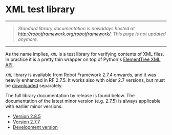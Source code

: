 # XML test library #


---


> _Standard library documentation is nowadays hosted at http://robotframework.org/robotframework/. This page is not updated anymore._


---


As the name implies, `XML` is a test library for verifying contents of XML files. In practice it is a pretty thin wrapper on top of Python's [ElementTree XML API](http://docs.python.org/library/xml.etree.elementtree.html).

`XML` library is available from Robot Framework 2.7.4 onwards, and it was heavily enhanced in RF 2.7.5. It works also with older 2.7 versions, but must be
[downloaded](http://robotframework.googlecode.com/hg/src/robot/libraries/XML.py) separately.

The full library documentation by release is found below. The
documentation of the latest minor version (e.g. 2.7.5) is always
applicable with earlier minor versions.

<a href='Hidden comment: doc placefolder'></a>
  * [Version 2.8.5](http://robotframework.googlecode.com/hg/doc/libraries/XML.html?r=2.8.5)
  * [Version 2.7.7](http://robotframework.googlecode.com/hg/doc/libraries/XML.html?r=2.7.7)
  * [Development version](http://robotframework.googlecode.com/hg/doc/libraries/XML.html)